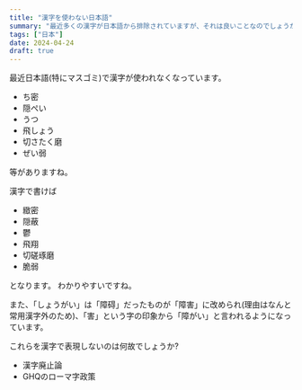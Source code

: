 ```yaml
---
title: "漢字を使わない日本語"
summary: "最近多くの漢字が日本語から排除されていますが、それは良いことなのでしょうか?"
tags: ["日本"]
date: 2024-04-24
draft: true
---
```


最近日本語(特にマスゴミ)で漢字が使われなくなっています。

- ち密
- 隠ぺい
- うつ
- 飛しょう
- 切さたく磨
- ぜい弱

等がありますね。

漢字で書けば

- 緻密
- 隠蔽
- 鬱
- 飛翔
- 切磋琢磨
- 脆弱

となります。 わかりやすいですね。

また、「しょうがい」は「障碍」だったものが「障害」に改められ(理由はなんと常用漢字外のため)、「害」という字の印象から「障がい」と言われるようになっています。

これらを漢字で表現しないのは何故でしょうか?

- 漢字廃止論
- GHQのローマ字政策
